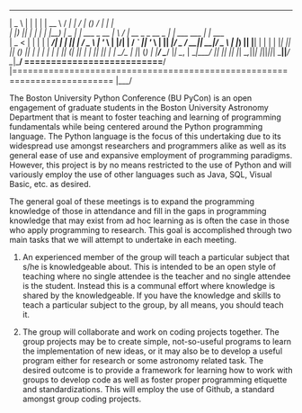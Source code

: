   ____   _    _   _____          _____                __  __                _   __            _         
 |  _ \ | |  | | |  __ \        / ____|              |  \/  |              (_) / _|          | |        
 | |_) || |  | | | |__) |_   _ | |      ___   _ __   | \  / |  __ _  _ __   _ | |_  ___  ___ | |_  ___  
 |  _ < | |  | | |  ___/| | | || |     / _ \ | '_ \  | |\/| | / _` || '_ \ | ||  _|/ _ \/ __|| __|/ _ \ 
 | |_) || |__| | | |    | |_| || |____| (_) || | | | | |  | || (_| || | | || || | |  __/\__ \| |_| (_) |
 |____/  \____/  |_|     \__, | \_____|\___/ |_| |_| |_|  |_| \__,_||_| |_||_||_|  \___||___/ \__|\___/ 
==========================__/ |=========================================================================
                         |___/                                                                          


The Boston University Python Conference (BU PyCon) is an open engagement of graduate students in 
the Boston University Astronomy Department that is meant to foster teaching and learning of programming 
fundamentals while being centered around the Python programming language. The Python language is the 
focus of this undertaking due to its widespread use amongst researchers and programmers alike as
well as its general ease of use and expansive employment of programming paradigms. However, this
project is by no means restricted to the use of Python and will variously employ the use of other
languages such as Java, SQL, Visual Basic, etc. as desired.

The general goal of these meetings is to expand the programming knowledge of those in attendance 
and fill in  the gaps in programming knowledge that may exist from ad hoc learning as is often 
the case in those who apply programming to research. This goal is accomplished through two main 
tasks that we will attempt to undertake in each meeting.

1) An experienced member of the group will teach a particular subject that s/he is knowledgeable 
   about. This is intended to be an open style of teaching where no single attendee is the teacher
   and no single attendee is the student. Instead this is a communal effort where knowledge is 
   shared by the knowledgeable. If you have the knowledge and skills to teach a particular subject
   to the group, by all means, you should teach it.

2) The group will collaborate and work on coding projects together. The group projects may be to 
   create simple, not-so-useful programs to learn the implementation of new ideas, or it may also
   be to develop a useful program either for research or some astronomy related task. The desired
   outcome is to provide a framework for learning how to work with groups to develop code as well
   as foster proper programming etiquette and standardizations. This will employ the use of Github,
   a standard amongst group coding projects.
